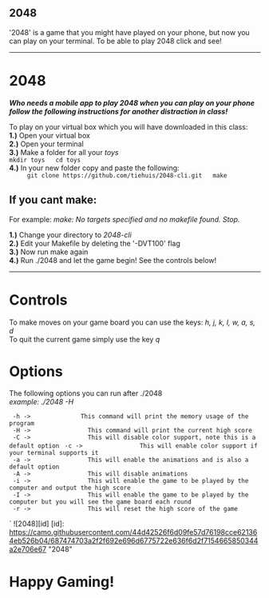 2048
-------
'2048' is a game that you might have played on your phone, but now you can play on your terminal.
To be able to play 2048 click and see!

-------


**2048**
=========

**_Who needs a mobile app to play 2048 when you can play on your phone  
follow the following instructions for another distraction in class!_**


To play on your virtual box which you will have downloaded in this class:  
**1.)** Open your virtual box  
**2.)** Open your terminal  
**3.)** Make a folder for all your *toys*  
    `mkdir toys  
     cd toys `   
**4.)** In your new folder copy and paste the following:    
    `     git clone https://github.com/tiehuis/2048-cli.git  
         make`

If you cant make: 
-------------------- 
For example: *make: No targets specified and no makefile found.  Stop.*

**1.)** Change your directory to *2048-cli*  
**2.)** Edit your Makefile by deleting the '-DVT100' flag  
**3.)** Now run make again  
**4.)** Run ./2048 and let the game begin! See the controls below!  

---

Controls
==========
To make moves on your game board you can use the keys: *h, j, k, l, w, a, s, d*  
To quit the current game simply use the key _q_  


Options
==========
The following options you can run after ./2048  
_example: ./2048 -H_  

` -h ->              This command will print the memory usage of the program`  
` -H ->                This command will print the current high score`  
` -C ->                This will disable color support, note this is a default option`
` -c ->                This will enable color support if your terminal supports it`   
` -a ->                This will enable the animations and is also a default option`    
` -A ->                This will disable animations`    
` -i ->                This will enable the game to be played by the computer and output the high score`     
` -I ->                This will enable the game to be played by the computer but you will see the game board each round`  
` -r ->                This will reset the high score of the game`    







`
![2048][id]
[id]: https://camo.githubusercontent.com/44d42526f6d09fe57d76198cce621364eb526b04/687474703a2f2f692e696d6775722e636f6d2f7154665850344a2e706e67 "2048"



Happy Gaming!
===============
